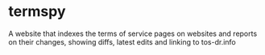 termspy
=======

A website that indexes the terms of service pages on websites and reports on their changes, showing diffs, latest edits and linking to tos-dr.info